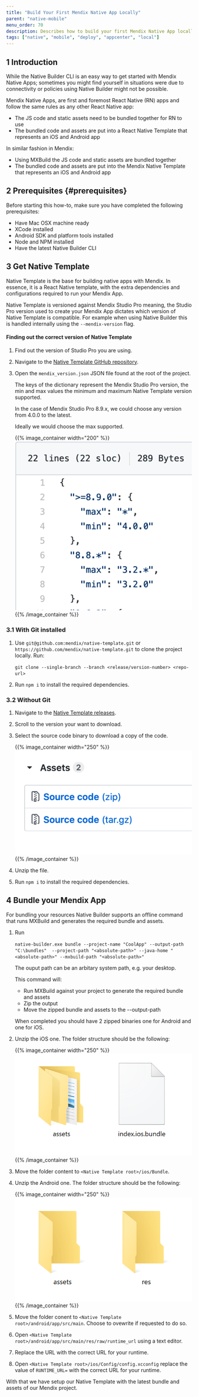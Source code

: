 ```yaml
---
title: "Build Your First Mendix Native App Locally"
parent: "native-mobile"
menu_order: 70
description: Describes how to build your first Mendix Native App locally.
tags: ["native", "mobile", "deploy", "appcenter", "local"]
---
```


## 1 Introduction

While the Native Builder CLI is an easy way to get started with Mendix Native Apps; sometimes you might find yourself in situations were due to connectivity or policies using Native Builder might not be possible. 

Mendix Native Apps, are first and foremost React Native (RN) apps and follow the same rules as any other React Native app: 

* The JS code and static assets need to be bundled together for RN to use
* The bundled code and assets are put into a React Native Template that represents an iOS and Android app

In similar fashion in Mendix: 

* Using MXBuild the JS code and static assets are bundled together
* The bundled code and assets are put into the Mendix Native Template that represents an iOS and Android app

## 2 Prerequisites {#prerequisites}

Before starting this how-to, make sure you have completed the following prerequisites:

* Have Mac OSX machine ready
* XCode installed 
* Android SDK and platform tools installed
* Node and NPM installed
* Have the latest Native Builder CLI

## 3 Get Native Template

Native Template is the base for building native apps with Mendix. In essence, it is a React Native template, with the extra dependencies and configurations required to run your Mendix App. 

Native Template is versioned against Mendix Studio Pro meaning, the Studio Pro version used to create your Mendix App dictates which version of Native Template is compatible. For example when using Native Builder this is handled internally using the `--mendix-version` flag. 

#### Finding out the correct version of Native Template

1. Find out the version of Studio Pro you are using. 

2. Navigate to the [Native Template GitHub repository](github.com/mendix/native-template).

3. Open the `mendix_version.json` JSON file found at the root of the project. 

    The keys of the dictionary represent the Mendix Studio Pro version, the min and max values the minimum and maximum Native Template version supported. 

    In the case of Mendix Studio Pro 8.9.x, we could choose any version from 4.0.0 to the latest.

    Ideally we would choose the max supported.

    {{% image_container width="200" %}}![iOS output](attachments/native-build-locally/mendix-version.png){{% /image_container %}}


### 3.1 With Git installed 

1. Use `git@github.com:mendix/native-template.git` or `https://github.com/mendix/native-template.git` to clone the project locally. Run: 

    `git clone --single-branch --branch <release/version-number> <repo-url>`

2. Run `npm i` to install the required dependencies.

### 3.2 Without Git

1. Navigate to the [Native Template releases](github.com/mendix/native-template/releases).

2. Scroll to the version your want to download.

3. Select the source code binary to download a copy of the code.

    {{% image_container width="250" %}}![iOS output](attachments/native-build-locally/github-assets.png){{% /image_container %}}

3. Unzip the file.

4. Run `npm i` to install the required dependencies.

## 4 Bundle your Mendix App

For bundling your resources Native Builder supports an offline command that runs MXBuild and generates the required bundle and assets. 

1. Run
    
    `native-builder.exe bundle --project-name "CoolApp" --output-path "C:\bundles"  --project-path "<absolute-path>" --java-home "<absolute-path>" --mxbuild-path "<absolute-path>"`

    The ouput path can be an arbitary system path, e.g. your desktop.

    This command will: 
    * Run MXBuild against your project to generate the required bundle and assets
    * Zip the output
    * Move the zipped bundle and assets to the --output-path

    When completed you should have 2 zipped binaries one for Android and one for iOS.

2. Unzip the iOS one. The folder structure should be the following: 

    {{% image_container width="250" %}}![iOS output](attachments/native-build-locally/ios-output.png){{% /image_container %}}

3. Move the folder content to `<Native Template root>/ios/Bundle`.

4. Unzip the Android one. The folder structure should be the following: 
    
    {{% image_container width="250" %}}![iOS output](attachments/native-build-locally/android-output.png){{% /image_container %}}

5. Move the folder conent to `<Native Template root>/android/app/src/main`. Choose to ovewrite if requested to do so.

6. Open `<Native Template root>/android/app/src/main/res/raw/runtime_url` using a text editor.

7. Replace the URL with the correct URL for your runtime. 

8. Open `<Native Template root>/ios/Config/config.xcconfig` replace the value of `RUNTIME_URL=` with the correct URL for your runtime.

With that we have setup our Native Template with the latest bundle and assets of our Mendix project.